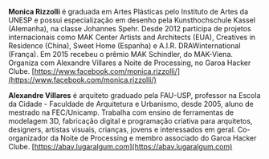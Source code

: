 **Monica Rizzolli** é graduada em Artes Plásticas pelo Instituto de Artes da UNESP e possui especialização em desenho pela Kunsthochschule Kassel (Alemanha), na classe Johannes Spehr. Desde 2012 participa de projetos internacionais como MAK Center Artists and Architects (EUA), Creatives in Residence (China), Sweet Home (Espanha) e A.I.R. DRAWinternational (França). Em 2015 recebeu o prêmio MAK Schindler, do MAK-Viena. Organiza com Alexandre Villares a Noite de Processing, no Garoa Hacker Clube.
[https://www.facebook.com/monica.rizzolli/](https://www.facebook.com/monica.rizzolli/)
 
**Alexandre Villares** é arquiteto graduado pela FAU-USP, professor na Escola da Cidade - Faculdade de Arquitetura e Urbanismo, desde 2005, aluno de mestrado na FEC/Unicamp. Trabalha com ensino de ferramentas de modelagem 3D, fabricação digital e programação criativa para arquitetos, designers, artistas visuais, crianças, jovens e interessados em geral. Co-organizador da Noite de Processing e membro associado do Garoa Hacker Clube.
[https://abav.lugaralgum.com](https://abav.lugaralgum.com)
 
